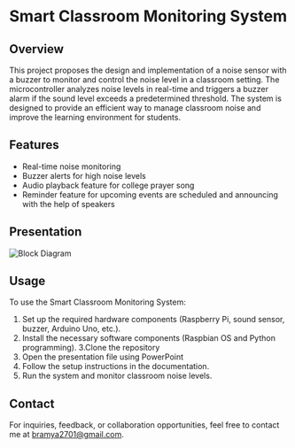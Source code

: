 # Smart Classroom Monitoring System

## Overview
This project proposes the design and implementation of a noise sensor with a buzzer to monitor and control the noise level in a classroom setting. The microcontroller analyzes noise levels in real-time and triggers a buzzer alarm if the sound level exceeds a predetermined threshold. The system is designed to provide an efficient way to manage classroom noise and improve the learning environment for students.

## Features
- Real-time noise monitoring
- Buzzer alerts for high noise levels
- Audio playback feature for college prayer song
- Reminder feature for upcoming events are scheduled and announcing with the help of  speakers

## Presentation
![Block Diagram](./diagrams/block_diagram.jpg)

## Usage
To use the Smart Classroom Monitoring System:
1. Set up the required hardware components (Raspberry Pi, sound sensor, buzzer, Arduino Uno, etc.).
2. Install the necessary software components (Raspbian OS and Python programming).
3.Clone the repository
4. Open the presentation file using PowerPoint
5. Follow the setup instructions in the documentation.
6. Run the system and monitor classroom noise levels.

## Contact
For inquiries, feedback, or collaboration opportunities, feel free to contact me at bramya2701@gmail.com.



